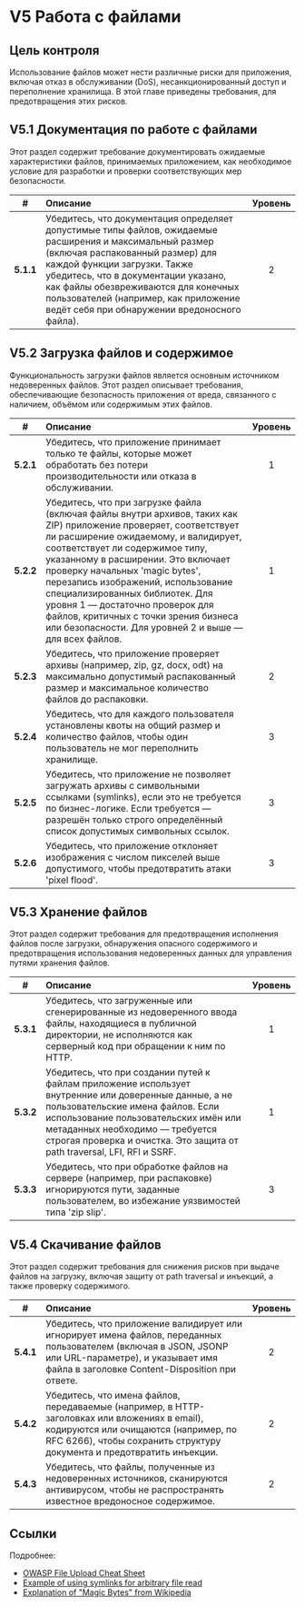 # V5 Работа с файлами

## Цель контроля

Использование файлов может нести различные риски для приложения, включая отказ в обслуживании (DoS), несанкционированный доступ и переполнение хранилища. В этой главе приведены требования, для предотвращения этих рисков.

## V5.1 Документация по работе с файлами

Этот раздел содержит требование документировать ожидаемые характеристики файлов, принимаемых приложением, как необходимое условие для разработки и проверки соответствующих мер безопасности.

| # | Описание | Уровень |
| :---: | :--- | :---: |
| **5.1.1** | Убедитесь, что документация определяет допустимые типы файлов, ожидаемые расширения и максимальный размер (включая распакованный размер) для каждой функции загрузки. Также убедитесь, что в документации указано, как файлы обезвреживаются для конечных пользователей (например, как приложение ведёт себя при обнаружении вредоносного файла). | 2 |

## V5.2 Загрузка файлов и содержимое

Функциональность загрузки файлов является основным источником недоверенных файлов. Этот раздел описывает требования, обеспечивающие безопасность приложения от вреда, связанного с наличием, объёмом или содержимым этих файлов.

| # | Описание | Уровень |
| :---: | :--- | :---: |
| **5.2.1** | Убедитесь, что приложение принимает только те файлы, которые может обработать без потери производительности или отказа в обслуживании. | 1 |
| **5.2.2** | Убедитесь, что при загрузке файла (включая файлы внутри архивов, таких как ZIP) приложение проверяет, соответствует ли расширение ожидаемому, и валидирует, соответствует ли содержимое типу, указанному в расширении. Это включает проверку начальных 'magic bytes', перезапись изображений, использование специализированных библиотек. Для уровня 1 — достаточно проверок для файлов, критичных с точки зрения бизнеса или безопасности. Для уровней 2 и выше — для всех файлов. | 1 |
| **5.2.3** | Убедитесь, что приложение проверяет архивы (например, zip, gz, docx, odt) на максимально допустимый распакованный размер и максимальное количество файлов до распаковки. | 2 |
| **5.2.4** | Убедитесь, что для каждого пользователя установлены квоты на общий размер и количество файлов, чтобы один пользователь не мог переполнить хранилище. | 3 |
| **5.2.5** | Убедитесь, что приложение не позволяет загружать архивы с символьными ссылками (symlinks), если это не требуется по бизнес-логике. Если требуется — разрешён только строго определённый список допустимых символьных ссылок. | 3 |
| **5.2.6** | Убедитесь, что приложение отклоняет изображения с числом пикселей выше допустимого, чтобы предотвратить атаки 'pixel flood'. | 3 |

## V5.3 Хранение файлов

Этот раздел содержит требования для предотвращения исполнения файлов после загрузки, обнаружения опасного содержимого и предотвращения использования недоверенных данных для управления путями хранения файлов.

| # | Описание | Уровень |
| :---: | :--- | :---: |
| **5.3.1** | Убедитесь, что загруженные или сгенерированные из недоверенного ввода файлы, находящиеся в публичной директории, не исполняются как серверный код при обращении к ним по HTTP. | 1 |
| **5.3.2** | Убедитесь, что при создании путей к файлам приложение использует внутренние или доверенные данные, а не пользовательские имена файлов. Если использование пользовательских имён или метаданных необходимо — требуется строгая проверка и очистка. Это защита от path traversal, LFI, RFI и SSRF. | 1 |
| **5.3.3** | Убедитесь, что при обработке файлов на сервере (например, при распаковке) игнорируются пути, заданные пользователем, во избежание уязвимостей типа 'zip slip'. | 3 |

## V5.4 Скачивание файлов

Этот раздел содержит требования для снижения рисков при выдаче файлов на загрузку, включая защиту от path traversal и инъекций, а также проверку содержимого.

| # | Описание | Уровень |
| :---: | :--- | :---: |
| **5.4.1** | Убедитесь, что приложение валидирует или игнорирует имена файлов, переданных пользователем (включая в JSON, JSONP или URL-параметре), и указывает имя файла в заголовке Content-Disposition при ответе. | 2 |
| **5.4.2** | Убедитесь, что имена файлов, передаваемые (например, в HTTP-заголовках или вложениях в email), кодируются или очищаются (например, по RFC 6266), чтобы сохранить структуру документа и предотвратить инъекции. | 2 |
| **5.4.3** | Убедитесь, что файлы, полученные из недоверенных источников, сканируются антивирусом, чтобы не распространять известное вредоносное содержимое. | 2 |

## Ссылки

Подробнее:

* [OWASP File Upload Cheat Sheet](https://cheatsheetseries.owasp.org/cheatsheets/File_Upload_Cheat_Sheet.html)
* [Example of using symlinks for arbitrary file read](https://hackerone.com/reports/1439593)
* [Explanation of "Magic Bytes" from Wikipedia](https://en.wikipedia.org/wiki/List_of_file_signatures)
